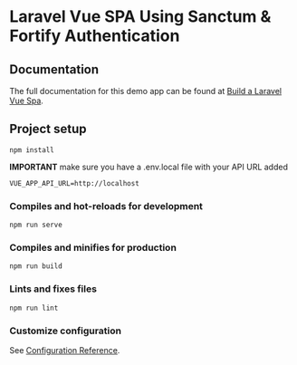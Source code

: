 # Laravel Vue SPA Using Sanctum & Fortify Authentication

## Documentation

The full documentation for this demo app can be found at [Build a Laravel Vue Spa](https://laravelvuespa.com/).

## Project setup
```
npm install
```

**IMPORTANT** make sure you have a .env.local file with your API URL added
```
VUE_APP_API_URL=http://localhost
```

### Compiles and hot-reloads for development
```
npm run serve
```

### Compiles and minifies for production
```
npm run build
```

### Lints and fixes files
```
npm run lint
```

### Customize configuration
See [Configuration Reference](https://cli.vuejs.org/config/).
